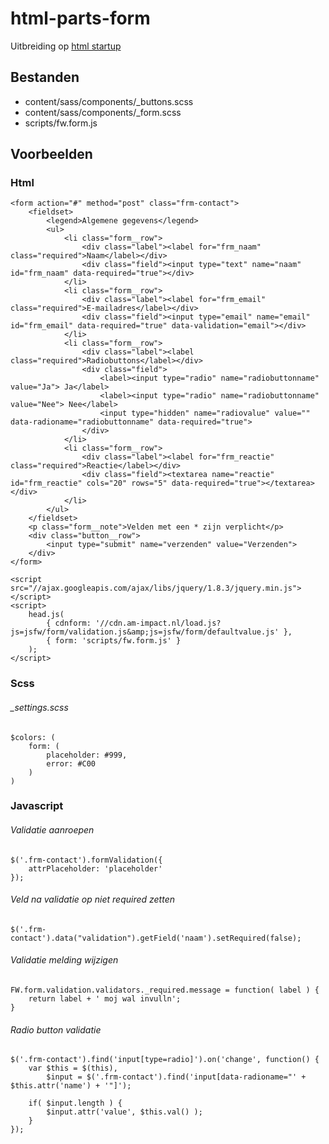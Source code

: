 # html-parts-form

Uitbreiding op [html startup](https://github.com/am-impact/html-startup)

## Bestanden
 * content/sass/components/_buttons.scss
 * content/sass/components/_form.scss
 * scripts/fw.form.js

## Voorbeelden

### Html
 	<form action="#" method="post" class="frm-contact">
        <fieldset>
            <legend>Algemene gegevens</legend>
            <ul>
                <li class="form__row">
                    <div class="label"><label for="frm_naam" class="required">Naam</label></div>
                    <div class="field"><input type="text" name="naam" id="frm_naam" data-required="true"></div>
                </li>
                <li class="form__row">
                    <div class="label"><label for="frm_email" class="required">E-mailadres</label></div>
                    <div class="field"><input type="email" name="email" id="frm_email" data-required="true" data-validation="email"></div>
                </li>
                <li class="form__row">
                    <div class="label"><label class="required">Radiobuttons</label></div>
                    <div class="field">
						<label><input type="radio" name="radiobuttonname" value="Ja"> Ja</label>
						<label><input type="radio" name="radiobuttonname" value="Nee"> Nee</label>
						<input type="hidden" name="radiovalue" value="" data-radioname="radiobuttonname" data-required="true">
                    </div>
                </li>
                <li class="form__row">
                    <div class="label"><label for="frm_reactie" class="required">Reactie</label></div>
                    <div class="field"><textarea name="reactie" id="frm_reactie" cols="20" rows="5" data-required="true"></textarea></div>
                </li>
            </ul>
        </fieldset>
        <p class="form__note">Velden met een * zijn verplicht</p>
        <div class="button__row">
            <input type="submit" name="verzenden" value="Verzenden">
        </div>
    </form>

	<script src="//ajax.googleapis.com/ajax/libs/jquery/1.8.3/jquery.min.js"></script>
    <script>
        head.js(
            { cdnform: '//cdn.am-impact.nl/load.js?js=jsfw/form/validation.js&amp;js=jsfw/form/defaultvalue.js' },
            { form: 'scripts/fw.form.js' }
        );
    </script>
### Scss
###### _settings.scss
    $colors: (
        form: (
            placeholder: #999,
            error: #C00
        )
    )

### Javascript
###### Validatie aanroepen
    $('.frm-contact').formValidation({
        attrPlaceholder: 'placeholder'
    });

###### Veld na validatie op niet required zetten
  	$('.frm-contact').data("validation").getField('naam').setRequired(false);

###### Validatie melding wijzigen
	FW.form.validation.validators._required.message = function( label ) {
        return label + ' moj wal invulln';
    }

###### Radio button validatie
	$('.frm-contact').find('input[type=radio]').on('change', function() {
		var $this = $(this),
			$input = $('.frm-contact').find('input[data-radioname="' + $this.attr('name') + '"]');

		if( $input.length ) {
			$input.attr('value', $this.val() );
		}
	});